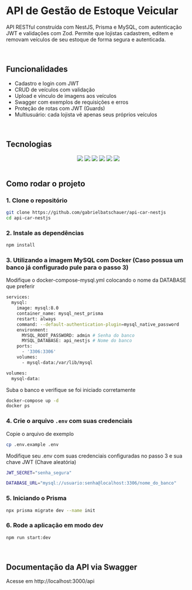 # API de Gestão de Estoque Veicular

API RESTful construída com NestJS, Prisma e MySQL, com autenticação JWT e validações com Zod. Permite que lojistas cadastrem, editem e removam veículos de seu estoque de forma segura e autenticada.

<br />

## Funcionalidades
<ul>
  <li>Cadastro e login com JWT</li>
  <li>CRUD de veículos com validação</li>
  <li>Upload e vínculo de imagens aos veículos</li>
  <li>Swagger com exemplos de requisições e erros</li>
  <li>Proteção de rotas com JWT (Guards)</li>
  <li>Multiusuário: cada lojista vê apenas seus próprios veículos</li>
</ul>

<br />

## Tecnologias

<div align="center">
  <img src="https://img.shields.io/badge/-Nest.js-0D1117?style=for-the-badge&logo=nestjs&labelColor=0D1117" />
  <img src="https://img.shields.io/badge/-Prisma-0D1117?style=for-the-badge&logo=prisma&labelColor=0D1117" />
  <img src="https://img.shields.io/badge/-MySQL-0D1117?style=for-the-badge&logo=mysql&labelColor=0D1117" />
  <img src="https://img.shields.io/badge/-Zod-0D1117?style=for-the-badge&logo=zod&labelColor=0D1117" />
  <img src="https://img.shields.io/badge/-JWT-0D1117?style=for-the-badge&logo=jwt&labelColor=0D1117" />
  <img src="https://img.shields.io/badge/-Swagger-0D1117?style=for-the-badge&logo=swagger&labelColor=0D1117" />
</div>

<br />

## Como rodar o projeto

### 1. Clone o repositório

```bash
git clone https://github.com/gabrielbatschauer/api-car-nestjs
cd api-car-nestjs
```

### 2. Instale as dependências

```bash
npm install
```

### 3. Utilizando a imagem MySQL com Docker (Caso possua um banco já configurado pule para o passo 3)
Modifique o docker-compose-mysql.yml colocando o nome da DATABASE que preferir
```bash
services:
  mysql:
    image: mysql:8.0
    container_name: mysql_nest_prisma
    restart: always
    command: --default-authentication-plugin=mysql_native_password
    environment:
      MYSQL_ROOT_PASSWORD: admin # Senha do banco
      MYSQL_DATABASE: api_nestjs # Nome do banco
    ports:
      - '3306:3306'
    volumes:
      - mysql-data:/var/lib/mysql

volumes:
  mysql-data:
```
Suba o banco e verifique se foi iniciado corretamente
```bash
docker-compose up -d
docker ps
```

### 4. Crie o arquivo `.env` com suas credenciais

Copie o arquivo de exemplo
```bash
cp .env.example .env
```
Modifique seu .env com suas credenciais configuradas no passo 3 e sua chave JWT (Chave aleatória)
```bash
JWT_SECRET="senha_segura"

DATABASE_URL="mysql://usuario:senha@localhost:3306/nome_do_banco"
```

### 5. Iniciando o Prisma

```bash
npx prisma migrate dev --name init
```

### 6. Rode a aplicação em modo dev

```bash
npm run start:dev
```

<br />

## Documentação da API via Swagger

Acesse em http://localhost:3000/api
